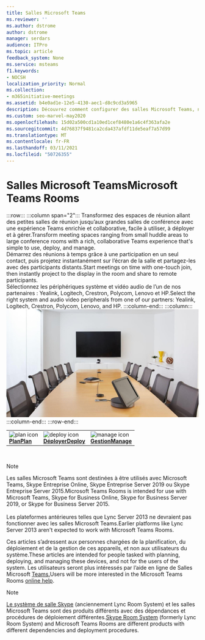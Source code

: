```yaml
---
title: Salles Microsoft Teams
ms.reviewer: ''
ms.author: dstrome
author: dstrome
manager: serdars
audience: ITPro
ms.topic: article
feedback_system: None
ms.service: msteams
f1.keywords:
- NOCSH
localization_priority: Normal
ms.collection:
- m365initiative-meetings
ms.assetid: b4e0ad1e-12e5-4130-aec1-d8c9cd3a5965
description: Découvrez comment configurer des salles Microsoft Teams, notamment planifier, déployer et gérer le système afin de créer votre salle de réunion virtuelle idéale.
ms.custom: seo-marvel-may2020
ms.openlocfilehash: 15d02a500cd1a10ed1cef8480e1a6c4f363afa2e
ms.sourcegitcommit: 4d76837f9481ca2cda437afdf11de5eaf7a57d99
ms.translationtype: MT
ms.contentlocale: fr-FR
ms.lasthandoff: 03/11/2021
ms.locfileid: "50726355"
---
```

# <a name="microsoft-teams-rooms"></a><span data-ttu-id="2a9bd-103">Salles Microsoft Teams</span><span class="sxs-lookup"><span data-stu-id="2a9bd-103">Microsoft Teams Rooms</span></span>

:::row:::
    :::column span="2":::
       <span data-ttu-id="2a9bd-104">Transformez des espaces de réunion allant des petites salles de réunion jusqu’aux grandes salles de conférence avec une expérience Teams enrichie et collaborative, facile à utiliser, à déployer et à gérer.</span><span class="sxs-lookup"><span data-stu-id="2a9bd-104">Transform meeting spaces ranging from small huddle areas to large conference rooms with a rich, collaborative Teams experience that's simple to use, deploy, and manage.</span></span> <br> 
       <span data-ttu-id="2a9bd-105">Démarrez des réunions à temps grâce à une participation en un seul contact, puis projetez instantanément sur l’écran de la salle et partagez-les avec des participants distants.</span><span class="sxs-lookup"><span data-stu-id="2a9bd-105">Start meetings on time with one-touch join, then instantly project to the display in the room and share to remote participants.</span></span><br> 
       <span data-ttu-id="2a9bd-106">Sélectionnez les périphériques système et vidéo audio de l’un de nos partenaires : Yealink, Logitech, Crestron, Polycom, Lenovo et HP.</span><span class="sxs-lookup"><span data-stu-id="2a9bd-106">Select the right system and audio video peripherals from one of our partners: Yealink, Logitech, Crestron, Polycom, Lenovo, and HP.</span></span>
    :::column-end:::
    :::column:::
       ![Table de conférence avec équipement salles Microsoft Teams](../media/srs-room.jpg)
    :::column-end:::
:::row-end:::

|               |               |               |
| ------------- | ------------- | ------------- |
|<img src="https://docs.microsoft.com/office/media/icons/list-123-teams.svg" width="40 px" height="40 px" alt="plan icon"> <br> <span data-ttu-id="2a9bd-108">**[Plan](https://docs.microsoft.com/MicrosoftTeams/rooms/rooms-plan)**</span><span class="sxs-lookup"><span data-stu-id="2a9bd-108">**[Plan](https://docs.microsoft.com/MicrosoftTeams/rooms/rooms-plan)**</span></span> |<img src="https://docs.microsoft.com/office/media/icons/deploy-teams.svg" width="40 px" height="40 px" alt="deploy icon"> <br> <span data-ttu-id="2a9bd-109">**[Déployer](https://docs.microsoft.com/MicrosoftTeams/rooms/rooms-deploy)**</span><span class="sxs-lookup"><span data-stu-id="2a9bd-109">**[Deploy](https://docs.microsoft.com/MicrosoftTeams/rooms/rooms-deploy)**</span></span> |<img src="https://docs.microsoft.com/office/media/icons/toolbox.svg" width="40 px" height="40 px" alt="manage icon"> <br> <span data-ttu-id="2a9bd-110">**[Gestion](https://docs.microsoft.com/MicrosoftTeams/rooms/rooms-manage)**</span><span class="sxs-lookup"><span data-stu-id="2a9bd-110">**[Manage](https://docs.microsoft.com/MicrosoftTeams/rooms/rooms-manage)**</span></span> |

<br>

> [!NOTE]
> <span data-ttu-id="2a9bd-111">Les salles Microsoft Teams sont destinées à être utilisés avec Microsoft Teams, Skype Entreprise Online, Skype Entreprise Server 2019 ou Skype Entreprise Server 2015.</span><span class="sxs-lookup"><span data-stu-id="2a9bd-111">Microsoft Teams Rooms is intended for use with Microsoft Teams, Skype for Business Online, Skype for Business Server 2019, or Skype for Business Server 2015.</span></span>  <br><br><span data-ttu-id="2a9bd-112">Les plateformes antérieures telles que Lync Server 2013 ne devraient pas fonctionner avec les salles Microsoft Teams.</span><span class="sxs-lookup"><span data-stu-id="2a9bd-112">Earlier platforms like Lync Server 2013 aren't expected to work with Microsoft Teams Rooms.</span></span>

<span data-ttu-id="2a9bd-113">Ces articles s’adressent aux personnes chargées de la planification, du déploiement et de la gestion de ces appareils, et non aux utilisateurs du système.</span><span class="sxs-lookup"><span data-stu-id="2a9bd-113">These articles are intended for people tasked with planning, deploying, and managing these devices, and not for the users of the system.</span></span> <span data-ttu-id="2a9bd-114">Les utilisateurs seront plus intéressés par l’aide en ligne de Salles Microsoft [Teams.](https://support.office.com/article/Skype-Room-Systems-version-2-help-e667f40e-5aab-40c1-bd68-611fe0002ba2)</span><span class="sxs-lookup"><span data-stu-id="2a9bd-114">Users will be more interested in the Microsoft Teams Rooms [online help](https://support.office.com/article/Skype-Room-Systems-version-2-help-e667f40e-5aab-40c1-bd68-611fe0002ba2).</span></span>

> [!NOTE]
> <span data-ttu-id="2a9bd-115">[Le système de salle Skype](../rooms/lrs-migration.md) (anciennement Lync Room System) et les salles Microsoft Teams sont des produits différents avec des dépendances et procédures de déploiement différentes.</span><span class="sxs-lookup"><span data-stu-id="2a9bd-115">[Skype Room System](../rooms/lrs-migration.md) (formerly Lync Room System) and Microsoft Teams Rooms are different products with different dependencies and deployment procedures.</span></span>
